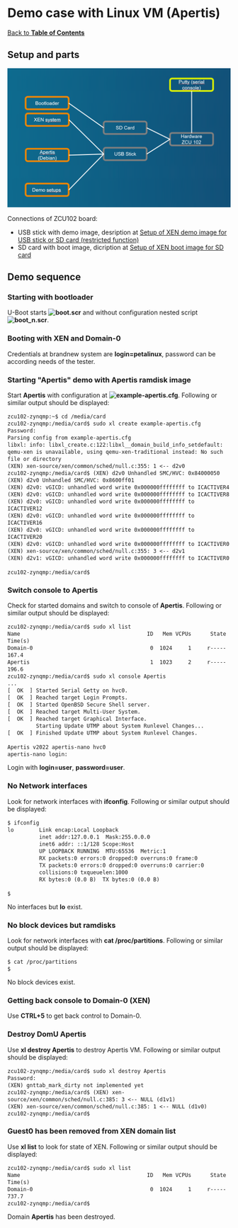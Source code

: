 # Demo case with Linux VM (Apertis)

[Back to **Table of Contents**](contents.md)

## Setup and parts

<img src="images/Demo-Apertis.png" alt="drawing" width="800"/>

Connections of ZCU102 board:

- USB stick with demo image, desription at [Setup of XEN demo image for USB stick or SD card (restricted function)](cr-demo-image.md)
- SD card with boot image, dicription at [Setup of XEN boot image for SD card](cr-boot-image.md)

## Demo sequence

### Starting with bootloader

U-Boot starts **![boot.scr](./configs/boot.source)** and without configuration nested script **![boot_n.scr](./configs/boot_n.source)**.

### Booting with XEN and Domain-0

Credentials at brandnew system are **login=petalinux**, password can be according needs of the tester.

### Starting "Apertis" demo with Apertis ramdisk image
Start **Apertis** with configuration at **![example-apertis.cfg](./configs/example-apertis.cfg)**. Following or similar output should be displayed:

```
zcu102-zynqmp:~$ cd /media/card
zcu102-zynqmp:/media/card$ sudo xl create example-apertis.cfg
Password:
Parsing config from example-apertis.cfg
libxl: info: libxl_create.c:122:libxl__domain_build_info_setdefault: qemu-xen is unavailable, using qemu-xen-traditional instead: No such file or directory
(XEN) xen-source/xen/common/sched/null.c:355: 1 <-- d2v0
zcu102-zynqmp:/media/card$ (XEN) d2v0 Unhandled SMC/HVC: 0x84000050
(XEN) d2v0 Unhandled SMC/HVC: 0x8600ff01
(XEN) d2v0: vGICD: unhandled word write 0x000000ffffffff to ICACTIVER4
(XEN) d2v0: vGICD: unhandled word write 0x000000ffffffff to ICACTIVER8
(XEN) d2v0: vGICD: unhandled word write 0x000000ffffffff to ICACTIVER12
(XEN) d2v0: vGICD: unhandled word write 0x000000ffffffff to ICACTIVER16
(XEN) d2v0: vGICD: unhandled word write 0x000000ffffffff to ICACTIVER20
(XEN) d2v0: vGICD: unhandled word write 0x000000ffffffff to ICACTIVER0
(XEN) xen-source/xen/common/sched/null.c:355: 3 <-- d2v1
(XEN) d2v1: vGICD: unhandled word write 0x000000ffffffff to ICACTIVER0

zcu102-zynqmp:/media/card$

```

### Switch console to Apertis
Check for started domains and switch to console of **Apertis**. Following or similar output should be displayed:
```
zcu102-zynqmp:/media/card$ sudo xl list
Name                                        ID   Mem VCPUs      State   Time(s)
Domain-0                                     0  1024     1     r-----     167.4
Apertis                                      1  1023     2     r-----     196.6
zcu102-zynqmp:/media/card$ sudo xl console Apertis
...
[  OK  ] Started Serial Getty on hvc0.
[  OK  ] Reached target Login Prompts.
[  OK  ] Started OpenBSD Secure Shell server.
[  OK  ] Reached target Multi-User System.
[  OK  ] Reached target Graphical Interface.
         Starting Update UTMP about System Runlevel Changes...
[  OK  ] Finished Update UTMP about System Runlevel Changes.

Apertis v2022 apertis-nano hvc0
apertis-nano login:
```

Login with **login=user**, **password=user**.

### No Network interfaces
Look for network interfaces with **ifconfig**. Following or similar output should be displayed:

```
$ ifconfig
lo        Link encap:Local Loopback
          inet addr:127.0.0.1  Mask:255.0.0.0
          inet6 addr: ::1/128 Scope:Host
          UP LOOPBACK RUNNING  MTU:65536  Metric:1
          RX packets:0 errors:0 dropped:0 overruns:0 frame:0
          TX packets:0 errors:0 dropped:0 overruns:0 carrier:0
          collisions:0 txqueuelen:1000
          RX bytes:0 (0.0 B)  TX bytes:0 (0.0 B)

$
```

No interfaces but **lo** exist.

### No block devices but ramdisks
Look for network interfaces with **cat /proc/partitions**. Following or similar output should be displayed:

```
$ cat /proc/partitions
$
```

No block devices exist.

### Getting back console to Domain-0 (XEN)

Use **CTRL+5** to get back control to Domain-0.

### Destroy DomU Apertis

Use **xl destroy Apertis** to destroy Apertis VM. Following or similar output should be displayed:

```
zcu102-zynqmp:/media/card$ sudo xl destroy Apertis
Password:
(XEN) gnttab_mark_dirty not implemented yet
zcu102-zynqmp:/media/card$ (XEN) xen-source/xen/common/sched/null.c:385: 3 <-- NULL (d1v1)
(XEN) xen-source/xen/common/sched/null.c:385: 1 <-- NULL (d1v0)
zcu102-zynqmp:/media/card$
```

### Guest0 has been removed from XEN domain list

Use **xl list** to look for state of XEN. Following or similar output should be displayed:
```
zcu102-zynqmp:/media/card$ sudo xl list
Name                                        ID   Mem VCPUs      State   Time(s)
Domain-0                                     0  1024     1     r-----     737.7
zcu102-zynqmp:/media/card$
```

Domain **Apertis** has been destroyed.

